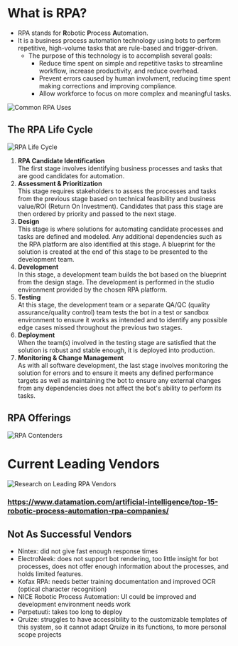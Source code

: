 # What is RPA?
- RPA stands for **R**obotic **P**rocess **A**utomation.
- It is a business process automation technology using bots to perform repetitive, high-volume tasks that are rule-based and trigger-driven.
    - The purpose of this technology is to accomplish several goals:
        - Reduce time spent on simple and repetitive tasks to streamline workflow, increase productivity, and reduce overhead.
        - Prevent errors caused by human involvment, reducing time spent making corrections and improving compliance.
        - Allow workforce to focus on more complex and meaningful tasks.

![Common RPA Uses](https://d1jnx9ba8s6j9r.cloudfront.net/blog/wp-content/uploads/2018/06/Asset-8.png)
## The RPA Life Cycle
![RPA Life Cycle](https://www.blueprintsys.com/hs-fs/hubfs/RPA-Lifecycle-Management-Blueprint.png?width=500&name=RPA-Lifecycle-Management-Blueprint.png)
1. **RPA Candidate Identification**  
The first stage involves identifying business processes and tasks that are good candidates for automation.
2. **Assessment & Prioritization**  
This stage requires stakeholders to assess the processes and tasks from the previous stage based on technical feasibility and business value/ROI (Return On Investment). Candidates that pass this stage are then ordered by priority and passed to the next stage.
3. **Design**  
This stage is where solutions for automating candidate processes and tasks are defined and modeled. Any additional dependencies such as the RPA platform are also identified at this stage. A blueprint for the solution is created at the end of this stage to be presented to the development team.
4. **Development**  
In this stage, a development team builds the bot based on the blueprint from the design stage. The development is performed in the studio environment provided by the chosen RPA platform.
5. **Testing**  
At this stage, the development team or a separate QA/QC (quality assurance/quality control) team tests the bot in a test or sandbox environment to ensure it works as intended and to identify any possible edge cases missed throughout the previous two stages.
6. **Deployment**  
When the team(s) involved in the testing stage are satisfied that the solution is robust and stable enough, it is deployed into production.
7. **Monitoring & Change Management**  
As with all software development, the last stage involves monitoring the solution for errors and to ensure it meets any defined performance targets as well as maintaining the bot to ensure any external changes from any dependencies does not affect the bot's ability to perform its tasks.
## RPA Offerings
![RPA Contenders](https://i.imgur.com/LhPmKbz.png)

# Current Leading Vendors
![Research on Leading RPA Vendors](https://research.aimultiple.com/wp-content/webp-express/webp-images/uploads/2021/11/image-4.png.webp)
### https://www.datamation.com/artificial-intelligence/top-15-robotic-process-automation-rpa-companies/
## Not As Successful Vendors
- Nintex: did not give fast enough response times
- ElectroNeek: does not support bot rendering, too little insight for bot processes, does not offer enough information about the processes, and holds limited features.
- Kofax RPA: needs better training documentation and improved OCR (optical character recognition)
- NICE Robotic Process Automation: UI could be improved and development environment needs work
- Perpetuuti: takes too long to deploy
- Qruize: struggles to have accessibility to the customizable templates of this system, so it cannot adapt Qruize in its functions, to more personal scope projects



